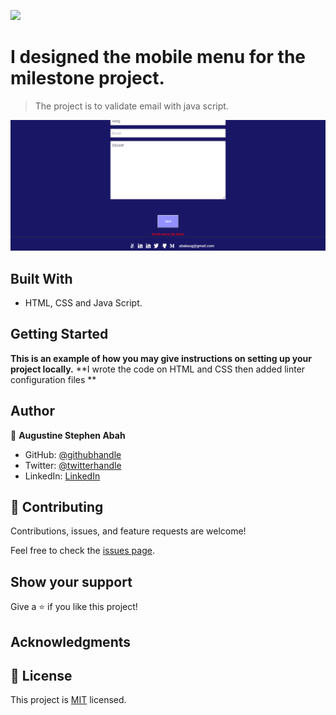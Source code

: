 ![](https://img.shields.io/badge/Microverse-blueviolet)

# I designed the mobile menu for the milestone project.

> The project is to validate email with java script.

![Screenshot](./images/Screenshot.png)


## Built With

- HTML, CSS and Java Script.

## Getting Started

**This is an example of how you may give instructions on setting up your project locally.**
**I wrote the code on HTML and CSS then added linter configuration files **


## Author

👤 **Augustine Stephen Abah**

- GitHub: [@githubhandle](https://github.com/ababaug)
- Twitter: [@twitterhandle](https://twitter.com/twitterhandle)
- LinkedIn: [LinkedIn](https://www.linkedin.com/in/augustine-abah-862202161)

## 🤝 Contributing

Contributions, issues, and feature requests are welcome!

Feel free to check the [issues page](../../issues/).

## Show your support

Give a ⭐️ if you like this project!

## Acknowledgments



## 📝 License

This project is [MIT](./MIT.md) licensed.